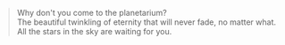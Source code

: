 > Why don't you come to the planetarium?  
> The beautiful twinkling of eternity that will never fade, no matter what.  
> All the stars in the sky are waiting for you.
